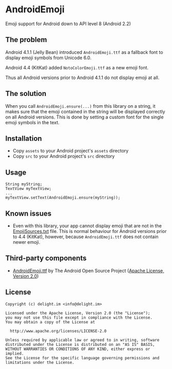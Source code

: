 # AndroidEmoji

Emoji support for Android down to API level 8 (Android 2.2)

## The problem

Android 4.1.1 (Jelly Bean) introduced `AndroidEmoji.ttf` as a fallback font to display emoji symbols from Unicode 6.0.

Android 4.4 (KitKat) added `NotoColorEmoji.ttf` as a new emoji font.

Thus all Android versions prior to Android 4.1.1 do not display emoji at all.

## The solution

When you call `AndroidEmoji.ensure(...)` from this library on a string, it makes sure that the emoji contained in the string will be displayed correctly on all Android versions. This is done by setting a custom font for the single emoji symbols in the text.

## Installation

 * Copy `assets` to your Android project's `assets` directory
 * Copy `src` to your Android project's `src` directory

## Usage

```
String myString;
TextView myTextView;
...
myTextView.setText(AndroidEmoji.ensure(myString));
```

## Known issues

 * Even with this library, your app cannot display emoji that are not in the [EmojiSources.txt](http://www.unicode.org/Public/UNIDATA/EmojiSources.txt) file. This is normal behaviour for Android versions prior to 4.4 (KitKat), however, because `AndroidEmoji.ttf` does not contain newer emoji.

## Third-party components

 * [AndroidEmoji.ttf](https://github.com/android/platform_frameworks_base/blob/514bdc3b6e62240ff4df686a7844d5ecdd9a0a66/data/fonts/AndroidEmoji.ttf) by The Android Open Source Project ([Apache License, Version 2.0](http://www.apache.org/licenses/LICENSE-2.0))

## License

```
Copyright (c) delight.im <info@delight.im>

Licensed under the Apache License, Version 2.0 (the "License");
you may not use this file except in compliance with the License.
You may obtain a copy of the License at

  http://www.apache.org/licenses/LICENSE-2.0

Unless required by applicable law or agreed to in writing, software
distributed under the License is distributed on an "AS IS" BASIS,
WITHOUT WARRANTIES OR CONDITIONS OF ANY KIND, either express or implied.
See the License for the specific language governing permissions and
limitations under the License.
```